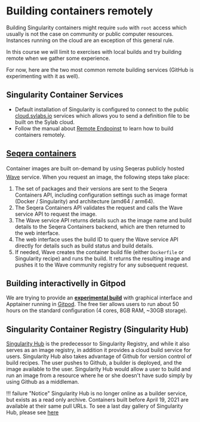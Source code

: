 # Building containers remotely

Building Singularity containers might require `sudo` with `root` access which usually is not the case on community or public computer resources. Instances running on the cloud are an exception of this general rule.

In this course we will limit to exercises with local builds and try building remote when we gather some experience.

For now, here are the two most common remote building services (GitHub is experimenting with it as well).

## Singularity Container Services
- Default installation of Singularity is configured to connect to the public [cloud.sylabs.io](https://cloud.sylabs.io/) services which allows you to send a definition file to be built on the Sylab cloud.
- Follow the manual about [Remote Endpoinst](https://docs.sylabs.io/guides/latest/user-guide/endpoint.html) to learn how to build containers remotely.

## [Seqera containers](https://seqera.io/containers/)
Container images are built on-demand by using Seqeras publicly hosted [Wave](https://seqera.io/wave/) service. When you request an image, the following steps take place:

1. The set of packages and their versions are sent to the Seqera Containers API, including configuration settings such as image format (Docker / Singularity) and architecture (amd64 / arm64).
2. The Seqera Containers API validates the request and calls the Wave service API to request the image.
3. The Wave service API returns details such as the image name and build details to the Seqera Containers backend, which are then returned to the web interface.
4. The web interface uses the build ID to query the Wave service API directly for details such as build status and build details.
5. If needed, Wave creates the container build file (either `Dockerfile` or Singularity recipe) and runs the build. It returns the resulting image and pushes it to the Wave community registry for any subsequent request.

## Building interactivelly in Gitpod
We are trying to provide an [**experimental build**](./gitpod.md) with graphical interface and Apptainer running in [Gitpod](https://www.gitpod.io/). The free tier allows users to run about 50 hours on the standard configuration (4 cores, 8GB RAM, ~30GB storage).


## Singularity Container Registry (Singularity Hub)
[Singularity Hub](https://singularity-hub.org/) is the predecessor to Singularity Registry, and while it also serves as an image registry, in addition it provides a cloud build service for users. Singularity Hub also takes advantage of Github for version control of build recipes. The user pushes to Github, a builder is deployed, and the image available to the user. Singularity Hub would allow a user to build and run an image from a resource where he or she doesn't have sudo simply by using Github as a middleman.

!!! failure "Notice"
    Singularity Hub is no longer online as a builder service, but exists as a read only archive. Containers built before April 19, 2021 are available at their same pull URLs. To see a last day gallery of Singularity Hub, please see [here](https://singularityhub.github.io/singularityhub-docs/lastday/)
